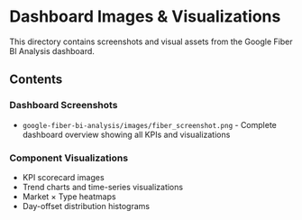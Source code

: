# Dashboard Images & Visualizations

This directory contains screenshots and visual assets from the Google Fiber BI Analysis dashboard.

## Contents

### Dashboard Screenshots
- `google-fiber-bi-analysis/images/fiber_screenshot.png` - Complete dashboard overview showing all KPIs and visualizations

### Component Visualizations
- KPI scorecard images
- Trend charts and time-series visualizations
- Market × Type heatmaps
- Day-offset distribution histograms
